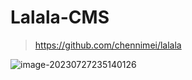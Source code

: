 # Lalala-CMS

> https://github.com/chennimei/lalala

![image-20230727235140126](http://lalala.wiki:23333/images/2023/07/27/image-20230727235140126.png)